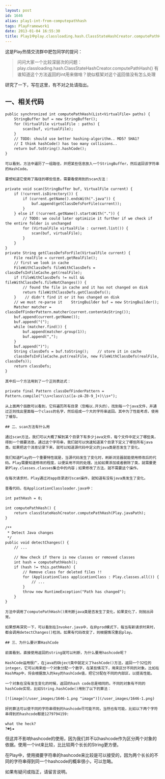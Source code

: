 ```yaml
---
layout: post
id: 1646
alias: play1-int-from-computepathhash
tags: PlayFramework1
date: 2013-01-04 16:55:30
title: Play1中play.classloading.hash.ClassStateHashCreator.computePathHash()返回的int有什么用？
---
```


这是Play热情交流群中肥包同学的提问：

> 问问大家一个比较深层次的问题： play.classloading.hash.ClassStateHashCreator.computePathHash() 有谁知道这个方法返回的int用来做啥？貌似框架对这个返回值没有怎么处理

研究了一下，写在这里，有不对之处请指出。

## 一、相关代码

    public synchronized int computePathHash(List<VirtualFile> paths) {
        StringBuffer buf = new StringBuffer();
        for (VirtualFile virtualFile : paths) {
            scan(buf, virtualFile);
        }
        // TODO: should use better hashing-algorithm.. MD5? SHA1?
        // I think hashCode() has too many collisions..
        return buf.toString().hashCode();
    }

    可以看到，方法中遍历了一组路径，并把某些信息放入一个StringBuffer，然后返回该字符串的HashCode。

    要想知道它使用了路径的哪些信息，需要看使用到的scan方法：

    private void scan(StringBuffer buf, VirtualFile current) {
        if (!current.isDirectory()) {
            if (current.getName().endsWith(".java")) {
                buf.append(getClassDefsForFile(current));
            }
        } else if (!current.getName().startsWith(".")) {
            // TODO: we could later optimizie it further if we check if the entire folder is unchanged
            for (VirtualFile virtualFile : current.list()) {
                scan(buf, virtualFile);
            }
        }
    }
    private String getClassDefsForFile(VirtualFile current) {
        File realFile = current.getRealFile();
        // first we look in cache
        FileWithClassDefs fileWithClassDefs = classDefsInFileCache.get(realFile);
        if (fileWithClassDefs != null && fileWithClassDefs.fileNotChanges()) {
            // found the file in cache and it has not changed on disk
            return fileWithClassDefs.getClassDefs();
        }    // didn't find it or it has changed on disk
        // we must re-parse it    StringBuilder buf = new StringBuilder();
        Matcher matcher = classDefFinderPattern.matcher(current.contentAsString());
        buf.append(current.getName());
        buf.append("(");
        while (matcher.find()) {
            buf.append(matcher.group(1));
            buf.append(",");
        }
        buf.append(")");
        String classDefs = buf.toString();    // store it in cache
        classDefsInFileCache.put(realFile, new FileWithClassDefs(realFile, classDefs));
        return classDefs;
    }

    其中后一个方法用到了一个正则表达式：

    private final Pattern classDefFinderPattern = Pattern.compile("\\s+class\\s([a-zA-Z0-9_]+)\\s+");

    从上面两个函数可以看到，它将遍历所有目录（忽略以.开头的），找到每一个java文件，并通过正则找出里面每一个class的名字，然后组成一个大的字符串返回。其中为了性能考虑，使用了缓存。

    ## 二、scan方法有什么用

    通过scan方法，我们可以大概了解到某个目录下有多少java文件，每个文件中定义了哪些类，得到一个摘要消息。通过这个字符串，我们就可以快速知道某个目录下定义了哪些所有java类。如果把这个消息记录下来，就可以知道源代码中定义的java类是否发生了变化。

    我们知道Play的一个重要特性就是，当源代码发生了变化时，刷新浏览器就能使用修改后的代码。Play需要知道修改的程度，以便采用不同的处理。比如如果添加或者删除了类，就需要更新Play.classes.classes集合中的内容；如果修改了方法，就不需要这个操作。

    在每次请求时，Play通过对app目录进行scan操作，就知道有没有java类发生了变化。

    查看代码，在ApplicationClassloader.java中：

    int pathHash = 0;

    int computePathHash() {
        return classStateHashCreator.computePathHash(Play.javaPath);
    }

    /**
     * Detect Java changes
     */
    public void detectChanges() {
        // ...    

        // Now check if there is new classes or removed classes
        int hash = computePathHash();
        if (hash != this.pathHash) {
            // Remove class for deleted files !!
            for (ApplicationClass applicationClass : Play.classes.all()) {
                // ...
            }
            throw new RuntimeException("Path has changed");
        }
    }

    方法中调用了computePathHash()来判断java类是否发生了变化，如果变化了，则抛出异常。

    如果想再深究一下，可以看到在Invoker.java中，在非prod模式下，每当有新请求时来时，都会调用detectChanges()检测。如果有代码改变了，则根据情况重启play。

    ## 三、为什么要计算HashCode

    前面看到，直接使用返回的string就可以判断，为什么要用hashcode呢？

    HashCode运用很广，在java的Object类中就定义了hashCode()方法，返回一个32位的integer。它可以用来给一个对象分配一个数字，在某些情况下，用来区分不同的对象。比如在HashMap中，将会根据放入的key的hashCode值，把它分配在不同的内部区，以提高性能。

    一个对象在没有发生变化的时候，返回的hash code总是相同的。不同的对象有不同的hashCode实现，比如String.hashCode()用到了以下的算法：

    [![image](/user_images/1646-1.png "image")](/user_images/1646-1.png)

    好的算法可以使不同的字符串得到的hashcode尽可能不同，当然也有可能，比如以下两个字符串得到的hashcode都是1279794159:

    what the heck?
    ?☻§◄

但这并不影响hashcode的使用，因为我们并不以hashcode作为区分两个对象的依据。使用一个int来比较，比比较两个长长的String更方便。

在Play中，使用摘要字符串的hashcode来比较是可以接受的，因为两个长长的不同的字符串得到同一个hashcode的概率很小，可以忽略。

如果有疑问或指正，请留言说明。
